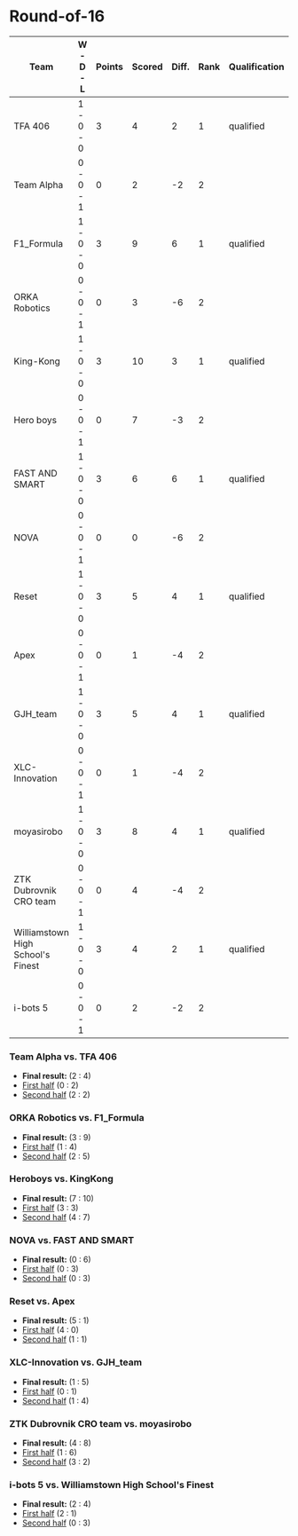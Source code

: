 # Round-of-16

|Team                             |W - D - L|Points|Scored|Diff.|Rank|Qualification|
|---------------------------------|---------|------|------|-----|----|-------------|
|TFA 406                          |1 - 0 - 0|3     |4     |2    |1   |qualified    |
|Team Alpha                       |0 - 0 - 1|0     |2     |-2   |2   |             |
|F1_Formula                       |1 - 0 - 0|3     |9     |6    |1   |qualified    |
|ORKA Robotics                    |0 - 0 - 1|0     |3     |-6   |2   |             |
|King-Kong                        |1 - 0 - 0|3     |10    |3    |1   |qualified    |
|Hero boys                        |0 - 0 - 1|0     |7     |-3   |2   |             |
|FAST AND SMART                   |1 - 0 - 0|3     |6     |6    |1   |qualified    |
|NOVA                             |0 - 0 - 1|0     |0     |-6   |2   |             |
|Reset                            |1 - 0 - 0|3     |5     |4    |1   |qualified    |
|Apex                             |0 - 0 - 1|0     |1     |-4   |2   |             |
|GJH_team                         |1 - 0 - 0|3     |5     |4    |1   |qualified    |
|XLC-Innovation                   |0 - 0 - 1|0     |1     |-4   |2   |             |
|moyasirobo                       |1 - 0 - 0|3     |8     |4    |1   |qualified    |
|ZTK Dubrovnik CRO team           |0 - 0 - 1|0     |4     |-4   |2   |             |
|Williamstown High School's Finest|1 - 0 - 0|3     |4     |2    |1   |qualified    |
|i-bots 5                         |0 - 0 - 1|0     |2     |-2   |2   |             |


### Team Alpha vs. TFA 406
- **Final result:** (2 : 4)
- [First half](worldcup-outputs/sim21_3_8th_1-1/sim21_3_8th_1_-_1_-_TFA_406_vs_Team_Alpha-20210619T102003-new.html) (0 : 2)
- [Second half](worldcup-outputs/sim21_3_8th_1-2/sim21_3_8th_1_-_2_-_Team_Alpha_vs_TFA_406-20210619T102548-new.html) (2 : 2)


### ORKA Robotics vs. F1_Formula
- **Final result:** (3 : 9)
- [First half](worldcup-outputs/sim21_3_8th_2-1/sim21_3_8th_2_-_1_-_F1_Formula_vs_ORKA_Robotics-20210619T103151-new.html) (1 : 4)
- [Second half](worldcup-outputs/sim21_3_8th_2-2/sim21_3_8th_2_-_2_-_ORKA_Robotics_vs_F1_Formula-20210619T103800-new.html) (2 : 5)


### Heroboys vs. KingKong
- **Final result:** (7 : 10)
- [First half](worldcup-outputs/sim21_3_8th_3-1/sim21_3_8th_3_-_1_-_KingKong_vs_Heroboys-20210619T104408-new.html) (3 : 3)
- [Second half](worldcup-outputs/sim21_3_8th_3-2/sim21_3_8th_3_-_2_-_Heroboys_vs_KingKong-20210619T105011-new.html) (4 : 7)


### NOVA vs. FAST AND SMART
- **Final result:** (0 : 6)
- [First half](worldcup-outputs/sim21_3_8th_4-1/sim21_3_8th_4_-_1_-_FAST_AND_SMART_vs_NOVA-20210619T105611-new.html) (0 : 3)
- [Second half](worldcup-outputs/sim21_3_8th_4-2/sim21_3_8th_4_-_2_-_NOVA_vs_FAST_AND_SMART-20210619T110216-new.html) (0 : 3)


### Reset vs. Apex
- **Final result:** (5 : 1)
- [First half](worldcup-outputs/sim21_3_8th_5-1/sim21_3_8th_5_-_1_-_Apex_vs_Reset-20210619T110830-new.html) (4 : 0)
- [Second half](worldcup-outputs/sim21_3_8th_5-2/sim21_3_8th_5_-_2_-_Reset_vs_Apex-20210619T111424-new.html) (1 : 1)


### XLC-Innovation vs. GJH_team
- **Final result:** (1 : 5)
- [First half](worldcup-outputs/sim21_3_8th_6-1/sim21_3_8th_6_-_1_-_GJH_team_vs_XLC-Innovation-20210619T112042-new.html) (0 : 1)
- [Second half](worldcup-outputs/sim21_3_8th_6-2/sim21_3_8th_6_-_2_-_XLC-Innovation_vs_GJH_team-20210619T112646-new.html) (1 : 4)


### ZTK Dubrovnik CRO team vs. moyasirobo
- **Final result:** (4 : 8)
- [First half](worldcup-outputs/sim21_3_8th_7-1/sim21_3_8th_7_-_1_-_moyasirobo_vs_ZTK_Dubrovnik_CRO_team-20210619T113247-new.html) (1 : 6)
- [Second half](worldcup-outputs/sim21_3_8th_7-2/sim21_3_8th_7_-_2_-_ZTK_Dubrovnik_CRO_team_vs_moyasirobo-20210619T113912-new.html) (3 : 2)


### i-bots 5 vs. Williamstown High School's Finest
- **Final result:** (2 : 4)
- [First half](worldcup-outputs/sim21_3_8th_8-1/sim21_3_8th_8_-_1_-_Williamstown_High_School's_Finest_vs_i-bots_5-20210619T114535-new.html) (2 : 1)
- [Second half](worldcup-outputs/sim21_3_8th_8-2/sim21_3_8th_8_-_2_-_i-bots_5_vs_Williamstown_High_School's_Finest-20210619T115135-new.html) (0 : 3)

